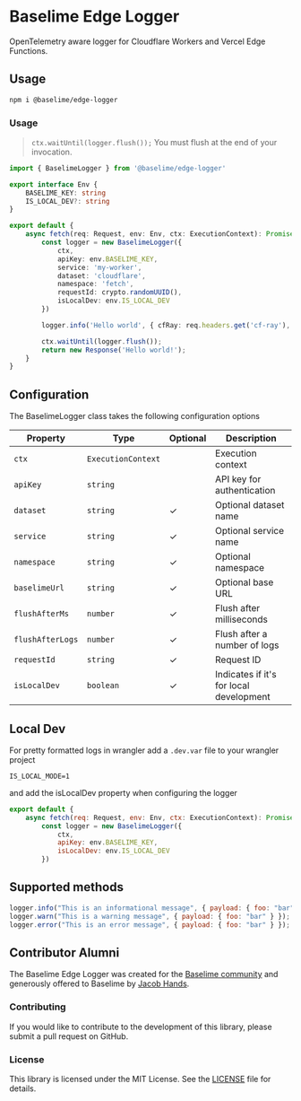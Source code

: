 # Baselime Edge Logger

OpenTelemetry aware logger for Cloudflare Workers and Vercel Edge Functions.

## Usage

```bash
npm i @baselime/edge-logger
```

### Usage

> `ctx.waitUntil(logger.flush());` You must flush at the end of your invocation.

```typescript
import { BaselimeLogger } from '@baselime/edge-logger'

export interface Env {
	BASELIME_KEY: string
	IS_LOCAL_DEV?: string
}

export default {
	async fetch(req: Request, env: Env, ctx: ExecutionContext): Promise<Response> {
		const logger = new BaselimeLogger({
			ctx,
			apiKey: env.BASELIME_KEY,
			service: 'my-worker',
			dataset: 'cloudflare',
			namespace: 'fetch',
			requestId: crypto.randomUUID(),
			isLocalDev: env.IS_LOCAL_DEV
		})

		logger.info('Hello world', { cfRay: req.headers.get('cf-ray'), foo: 'bar' })

		ctx.waitUntil(logger.flush());
		return new Response('Hello world!');
	}
}
```

## Configuration

The BaselimeLogger class takes the following configuration options

| Property        | Type                | Optional | Description                    |
|-----------------|---------------------|----------|--------------------------------|
| `ctx`           | `ExecutionContext`  |          | Execution context              |
| `apiKey`        | `string`            |          | API key for authentication      |
| `dataset`       | `string`            | ✓        | Optional dataset name          |
| `service`       | `string`            | ✓        | Optional service name          |
| `namespace`     | `string`            | ✓        | Optional namespace             |
| `baselimeUrl`   | `string`            | ✓        | Optional base URL              |
| `flushAfterMs`  | `number`            | ✓        | Flush after milliseconds       |
| `flushAfterLogs`| `number`            | ✓        | Flush after a number of logs   |
| `requestId`     | `string`            | ✓        | Request ID   |
| `isLocalDev`    | `boolean`           | ✓        | Indicates if it's for local development |

## Local Dev

For pretty formatted logs in wrangler add a `.dev.var` file to your wrangler project

```.env
IS_LOCAL_MODE=1
```

and add the isLocalDev property when configuring the logger

```javascript
export default {
	async fetch(req: Request, env: Env, ctx: ExecutionContext): Promise<Response> {
		const logger = new BaselimeLogger({
			ctx,
			apiKey: env.BASELIME_KEY,
			isLocalDev: env.IS_LOCAL_DEV
		})
```

## Supported methods

```javascript
logger.info("This is an informational message", { payload: { foo: "bar" } });
logger.warn("This is a warning message", { payload: { foo: "bar" } });
logger.error("This is an error message", { payload: { foo: "bar" } });
```

## Contributor Alumni
The Baselime Edge Logger was created for the [Baselime community](https://join.slack.com/t/baselimecommunity/shared_invite/zt-25rig7ul2-m06V0DdYWpFHu~qH3F7DhQ) and generously offered to Baselime by [Jacob Hands](github.com/jahands).

### Contributing

If you would like to contribute to the development of this library, please
submit a pull request on GitHub.

### License

This library is licensed under the MIT License. See the [LICENSE](LICENSE) file
for details.

<!-- Badges -->

[docs]: https://baselime.io/docs/
[docs_badge]: https://img.shields.io/badge/docs-reference-blue.svg?style=flat-square
[license]: https://opensource.org/licenses/MIT
[license_badge]: https://img.shields.io/github/license/baselime/lambda-logger.svg?color=blue&style=flat-square&ghcache=unused